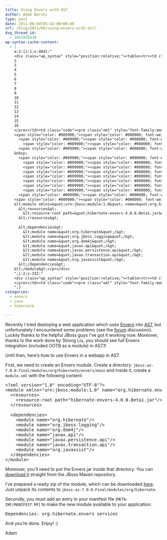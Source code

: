 ```yaml
---
title: Using Envers with AS7
author: Adam Warski
type: post
date: 2011-08-04T05:42:00+00:00
url: /blog/2011/08/using-envers-with-as7/
dsq_thread_id:
  - 1051935638
wp-syntax-cache-content:
  - |
    a:2:{i:1;s:4841:"
    <div class="wp_syntax" style="position:relative;"><table><tr><td class="line_numbers"><pre>1
    2
    3
    4
    5
    6
    7
    8
    9
    10
    11
    12
    13
    14
    15
    16
    </pre></td><td class="code"><pre class="xml" style="font-family:monospace;"><span style="color: #009900;"><span style="color: #000000; font-weight: bold;">&lt;?xml</span> <span style="color: #000066;">version</span>=<span style="color: #ff0000;">&quot;1.0&quot;</span> <span style="color: #000066;">encoding</span>=<span style="color: #ff0000;">&quot;UTF-8&quot;</span><span style="color: #000000; font-weight: bold;">?&gt;</span></span>
    <span style="color: #009900;"><span style="color: #000000; font-weight: bold;">&lt;module</span> <span style="color: #000066;">xmlns</span>=<span style="color: #ff0000;">&quot;urn:jboss:module:1.0&quot;</span> <span style="color: #000066;">name</span>=<span style="color: #ff0000;">&quot;org.hibernate.envers&quot;</span><span style="color: #000000; font-weight: bold;">&gt;</span></span>
      <span style="color: #009900;"><span style="color: #000000; font-weight: bold;">&lt;resources<span style="color: #000000; font-weight: bold;">&gt;</span></span></span>
        <span style="color: #009900;"><span style="color: #000000; font-weight: bold;">&lt;resource-root</span> <span style="color: #000066;">path</span>=<span style="color: #ff0000;">&quot;hibernate-envers-4.0.0.Beta1.jar&quot;</span><span style="color: #000000; font-weight: bold;">/&gt;</span></span>
      <span style="color: #009900;"><span style="color: #000000; font-weight: bold;">&lt;/resources<span style="color: #000000; font-weight: bold;">&gt;</span></span></span>
    &nbsp;
      <span style="color: #009900;"><span style="color: #000000; font-weight: bold;">&lt;dependencies<span style="color: #000000; font-weight: bold;">&gt;</span></span></span>
        <span style="color: #009900;"><span style="color: #000000; font-weight: bold;">&lt;module</span> <span style="color: #000066;">name</span>=<span style="color: #ff0000;">&quot;org.hibernate&quot;</span><span style="color: #000000; font-weight: bold;">/&gt;</span></span>
        <span style="color: #009900;"><span style="color: #000000; font-weight: bold;">&lt;module</span> <span style="color: #000066;">name</span>=<span style="color: #ff0000;">&quot;org.jboss.logging&quot;</span><span style="color: #000000; font-weight: bold;">/&gt;</span></span>
        <span style="color: #009900;"><span style="color: #000000; font-weight: bold;">&lt;module</span> <span style="color: #000066;">name</span>=<span style="color: #ff0000;">&quot;org.dom4j&quot;</span><span style="color: #000000; font-weight: bold;">/&gt;</span></span>
        <span style="color: #009900;"><span style="color: #000000; font-weight: bold;">&lt;module</span> <span style="color: #000066;">name</span>=<span style="color: #ff0000;">&quot;javax.api&quot;</span><span style="color: #000000; font-weight: bold;">/&gt;</span></span>
        <span style="color: #009900;"><span style="color: #000000; font-weight: bold;">&lt;module</span> <span style="color: #000066;">name</span>=<span style="color: #ff0000;">&quot;javax.persistence.api&quot;</span><span style="color: #000000; font-weight: bold;">/&gt;</span></span>
        <span style="color: #009900;"><span style="color: #000000; font-weight: bold;">&lt;module</span> <span style="color: #000066;">name</span>=<span style="color: #ff0000;">&quot;javax.transaction.api&quot;</span><span style="color: #000000; font-weight: bold;">/&gt;</span></span>
        <span style="color: #009900;"><span style="color: #000000; font-weight: bold;">&lt;module</span> <span style="color: #000066;">name</span>=<span style="color: #ff0000;">&quot;org.javassist&quot;</span><span style="color: #000000; font-weight: bold;">/&gt;</span></span>
      <span style="color: #009900;"><span style="color: #000000; font-weight: bold;">&lt;/dependencies<span style="color: #000000; font-weight: bold;">&gt;</span></span></span>
    <span style="color: #009900;"><span style="color: #000000; font-weight: bold;">&lt;/module<span style="color: #000000; font-weight: bold;">&gt;</span></span></span></pre></td></tr></table><p class="theCode" style="display:none;">&lt;?xml version=&quot;1.0&quot; encoding=&quot;UTF-8&quot;?&gt;
    &lt;module xmlns=&quot;urn:jboss:module:1.0&quot; name=&quot;org.hibernate.envers&quot;&gt;
      &lt;resources&gt;
        &lt;resource-root path=&quot;hibernate-envers-4.0.0.Beta1.jar&quot;/&gt;
      &lt;/resources&gt;
    
      &lt;dependencies&gt;
        &lt;module name=&quot;org.hibernate&quot;/&gt;
        &lt;module name=&quot;org.jboss.logging&quot;/&gt;
        &lt;module name=&quot;org.dom4j&quot;/&gt;
        &lt;module name=&quot;javax.api&quot;/&gt;
        &lt;module name=&quot;javax.persistence.api&quot;/&gt;
        &lt;module name=&quot;javax.transaction.api&quot;/&gt;
        &lt;module name=&quot;org.javassist&quot;/&gt;
      &lt;/dependencies&gt;
    &lt;/module&gt;</p></div>
    ";i:2;s:332:"
    <div class="wp_syntax" style="position:relative;"><table><tr><td class="line_numbers"><pre>1
    </pre></td><td class="code"><pre class="xml" style="font-family:monospace;">Dependencies: org.hibernate.envers services</pre></td></tr></table><p class="theCode" style="display:none;">Dependencies: org.hibernate.envers services</p></div>
    ";}
categories:
  - envers
  - java
  - hibernate

---
```

Recently I tried deploying a web application which uses [Envers][1] into [AS7][2], but unfortunately I encountered some problems (see the [forum][3] discussion). Luckily thanks to the helpful JBoss guys I&#8217;ve got it working now. Moreover, thanks to the work done by Strong Liu, you should see full Envers integration (included OOTB as a module) in AS7.1!

Until then, here&#8217;s how to use Envers in a webapp in AS7.

First, we need to create an Envers module. Create a directory: `jboss-as-7.0.0.Final/modules/org/hibernate/envers/main` and inside it, create a `module.xml` with the following content:

<pre lang="xml" line="1" escaped="true">&lt;?xml version="1.0" encoding="UTF-8"?&gt;
&lt;module xmlns="urn:jboss:module:1.0" name="org.hibernate.envers"&gt;
  &lt;resources&gt;
    &lt;resource-root path="hibernate-envers-4.0.0.Beta1.jar"/&gt;
  &lt;/resources&gt;

  &lt;dependencies&gt;
    &lt;module name="org.hibernate"/&gt;
    &lt;module name="org.jboss.logging"/&gt;
    &lt;module name="org.dom4j"/&gt;
    &lt;module name="javax.api"/&gt;
    &lt;module name="javax.persistence.api"/&gt;
    &lt;module name="javax.transaction.api"/&gt;
    &lt;module name="org.javassist"/&gt;
  &lt;/dependencies&gt;
&lt;/module&gt;
</pre>

Moreover, you&#8217;ll need to put the Envers jar inside that directory. You can [download it][4] straight from the JBoss Maven repository.

I&#8217;ve prepared a ready zip of the module, which can be downloaded [here][5]. Just unpack its contents to `jboss-as-7.0.0.Final/modules/org/hibernate`.

Secondly, you must add an entry in your manifest file (`META-INF/MANIFEST.MF`) to make the new module available to your application: 

<pre lang="xml" line="1">Dependencies: org.hibernate.envers services
</pre>

And you&#8217;re done. Enjoy! :)

Adam

 [1]: http://jboss.org/envers
 [2]: http://jboss.org/jbossas
 [3]: http://community.jboss.org/message/618785#618785
 [4]: https://repository.jboss.org/nexus/content/groups/public-jboss/org/hibernate/hibernate-envers/4.0.0.Beta1/hibernate-envers-4.0.0.Beta1.jar
 [5]: http://www.warski.org/envers-module-as7.zip
